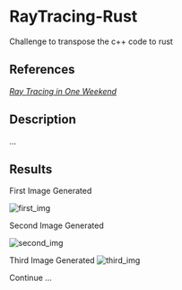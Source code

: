 # RayTracing-Rust
 Challenge to transpose the c++ code to rust

## References
[_Ray Tracing in One Weekend_](https://raytracing.github.io/books/RayTracingInOneWeekend.html)

## Description
...

## Results
First Image Generated

![first_img](https://github.com/LFernandoMB/RayTracing-Rust/assets/91624923/fabc8638-3e6b-45f9-a418-9aed7b047333)

Second Image Generated 

![second_img](https://github.com/LFernandoMB/RayTracing-Rust/assets/91624923/186a97d4-4f92-4dfe-84db-11a2be4bebb8)

Third Image Generated
![third_img](https://github.com/LFernandoMB/RayTracing-Rust/assets/91624923/e32e77e1-6b7f-4788-ac9e-a54644f056df)

Continue
...
